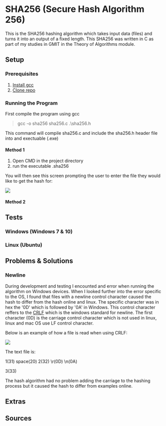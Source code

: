 # SHA256 (Secure Hash Algorithm 256)
This is the SHA256 hashing algorithm which takes input data (files) and turns it into an output of a fixed length.
This SHA256 was written in C as part of my studies in GMIT in the Theory of Algorithms module.

## Setup

### Prerequisites

1. <a href="https://gcc.gnu.org/install/download.html">Install gcc</a>
2. <a href="https://github.com/cian2009/SHA-256/archive/master.zip">Clone repo</a>

### Running the Program
First compile the program using gcc

> gcc -o sha256 sha256.c .\sha256.h

This command will compile sha256.c and include the sha256.h header file into and exectuable (.exe)

#### Method 1
1. Open CMD in the project directory
2. run the executable .sha256

You will then see this screen prompting the user to enter the file they would like to get the hash for:

<img src="https://imgur.com/rKpW5sM.png"></img>



#### Method 2

## Tests

### Windows (Windows 7 & 10)

### Linux (Ubuntu)

## Problems & Solutions

### Newline 
During development and testing I encounted and error when running the algorithm on Windows devices. When I looked further into the error specific to the OS, I found that files with a newline control character caused the hash to differ from the hash online and linux. The specific character was in hex the '0D' which is followed by '0A' in Windows. This control character reffers to the 
<a href="https://stackoverflow.com/questions/1552749/difference-between-cr-lf-lf-and-cr-line-break-types">CRLF</a> which is the windows standard for newline. The first character (0D) is the carriage control character which is not used in linux, linux and mac OS use LF control character.

Below is an example of how a file is read when using CRLF:

<img src="https://i.imgur.com/7bBbnEN.png"></img>

The text file is:

1(31) space(20) 2(32) \r(0D) \n(0A)

3(33)

The hash algorithm had no problem adding the carriage to the hashing process but it caused the hash to differ from examples online.

## Extras

## Sources
